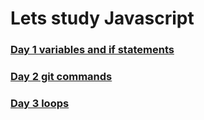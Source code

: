 # Lets study Javascript

### [Day 1 variables and if statements](https://github.com/arlindiDev/galdimi/tree/main/day_1) 
### [Day 2 git commands](https://github.com/arlindiDev/galdimi/tree/main/day_2)
### [Day 3 loops](https://github.com/arlindiDev/galdimi/tree/main/day_3)
